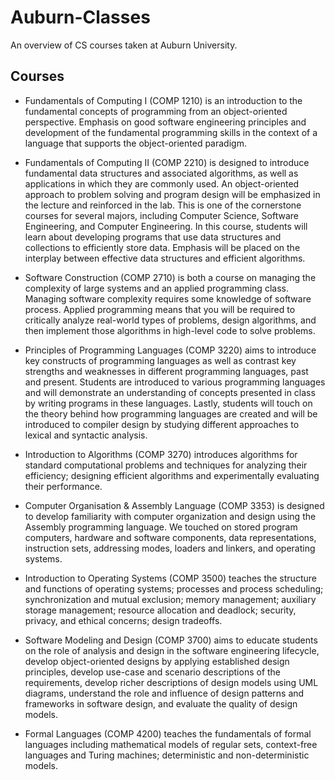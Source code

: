 # Auburn-Classes
An overview of CS courses taken at Auburn University.

## Courses

* Fundamentals of Computing I (COMP 1210) is an introduction to the fundamental concepts of programming from an object-oriented perspective. Emphasis on good software engineering principles and development of the fundamental programming skills in the context of a language that supports the object-oriented paradigm.

* Fundamentals of Computing II (COMP 2210) is designed to introduce fundamental data structures and associated algorithms, as well as applications in which they are commonly used. An object-oriented approach to problem solving and program design will be emphasized in the lecture and reinforced in the lab. This is one of the cornerstone courses for several majors, including Computer Science, Software Engineering, and Computer Engineering. In this course, students will learn about developing programs that use data structures and collections to efficiently store data. Emphasis will be placed on the interplay between effective data structures and efficient algorithms.

* Software Construction (COMP 2710) is both a course on managing the complexity of large systems and an applied programming class. Managing software complexity requires some knowledge of software process. Applied programming means that you will be required to critically analyze real-world types of problems, design algorithms, and then implement those algorithms in high-level code to solve problems.

* Principles of Programming Languages (COMP 3220) aims to introduce key constructs of programming languages as well as contrast key strengths and weaknesses in different programming languages, past and present. Students are introduced to various programming languages and will demonstrate an understanding of concepts presented in class by writing programs in these languages. Lastly, students will touch on the theory behind how programming languages are created and will be introduced to compiler design by studying different approaches to lexical and syntactic analysis.

* Introduction to Algorithms (COMP 3270) introduces algorithms for standard computational problems and techniques for analyzing their efficiency; designing efficient algorithms and experimentally evaluating their performance.

* Computer Organisation & Assembly Language (COMP 3353) is designed to develop familiarity with computer organization and design using the Assembly programming language. We touched on stored program computers, hardware and software components, data representations, instruction sets, addressing modes, loaders and linkers, and operating systems.

* Introduction to Operating Systems (COMP 3500) teaches the structure and functions of operating systems; processes and process scheduling; synchronization and mutual exclusion; memory management; auxiliary storage management; resource allocation and deadlock; security, privacy, and ethical concerns; design tradeoffs.

* Software Modeling and Design (COMP 3700) aims to educate students on the role of analysis and design in the software engineering lifecycle, develop object-oriented designs by applying established design principles, develop use-case and scenario descriptions of the requirements, develop richer descriptions of design models using UML diagrams, understand the role and influence of design patterns and frameworks in software design, and evaluate the quality of design models.

* Formal Languages (COMP 4200) teaches the fundamentals of formal languages including mathematical models of regular sets, context-free languages and Turing machines; deterministic and non-deterministic models.


